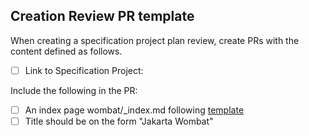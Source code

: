## Creation Review PR template
When creating a specification project plan review, create PRs with the content defined as follows.

- [ ] Link to Specification Project: 

Include the following in the PR:
- [ ] An index page wombat/_index.md following [template](https://github.com/jakartaee/specification-committee/blob/master/spec_index_template.md)
- [ ] Title should be on the form "Jakarta Wombat"
